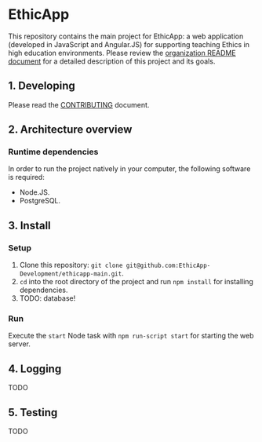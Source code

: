 # EthicApp

This repository contains the main project for EthicApp: a web application (developed in JavaScript and Angular.JS) for supporting teaching Ethics in high education environments. Please review the [organization README document](https://github.com/EthicApp-Development/organization#readme) for a detailed description of this project and its goals.

## 1. Developing

Please read the [CONTRIBUTING](./CONTRIBUTING.md) document.

## 2. Architecture overview

### Runtime dependencies

In order to run the project natively in your computer, the following software is required:

- Node.JS.
- PostgreSQL. <!-- ? Which version(s)? -->

## 3. Install

### Setup

1. Clone this repository: `git clone git@github.com:EthicApp-Development/ethicapp-main.git`.
2. `cd` into the root directory of the project and run `npm install` for installing dependencies.
3. TODO: database! <!-- TODO: instructions for loading schema into Postgres -->

### Run

Execute the `start` Node task with `npm run-script start` for starting the web server.

## 4. Logging

TODO <!-- TODO -->

## 5. Testing

TODO <!-- TODO -->
